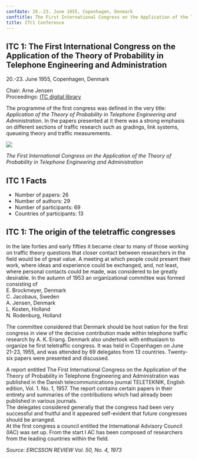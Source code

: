 ```yaml
---
confdate: 20.-23. June 1955, Copenhagen, Denmark
conftitle: The First International Congress on the Application of the Theory of Probability in Telephone Engineering and Administration
title: ITC1 Conference
---
```


## ITC 1: The First International Congress on the Application of the Theory of Probability in Telephone Engineering and Administration

20.-23. June 1955, Copenhagen, Denmark

Chair: Arne Jensen<br/>
Proceedings: [ITC digital library](../itc-library/itc1.html)

The programme of the first congress was defined in the very title: _Application of the Theory of Probability in Telephone Engineering and Administration_. In the papers presented at it there was a strong emphasis on different sections of traffic research such as gradings, link systems, queueing theory and traffic measurements.


![]({{site.baseurl}}/assets/Persistent/itc1-photo-itc1-400x214.png)

_The First International Congress on the Application of the Theory of Probability in Telephone Engineering and Administration_

## ITC 1 Facts

  * Number of papers: 26
  * Number of authors: 29
  * Number of participants: 69
  * Countries of participants: 13



## ITC 1: The origin of the teletraffic congresses

In the late forties and early fifties it became clear to many of those working on traffic theory questions that closer contact between researchers in the field would be of great value. A meeting at which people could present their work, where ideas and experience could be exchanged, and, not least, where personal contacts could be made, was considered to be greatly desirable. In the autumn of 1953 an organizational committee was formed consisting of<br/>
E. Brockmeyer, Denmark<br/>
C. Jacobaus, Sweden<br/>
A. Jensen, Denmark<br/>
L. Kosten, Holland<br/>
N. Rodenburg, Holland

The committee considered that Denmark should be host nation for the first congress in view of the decisive contribution made within telephone traffic research by A. K. Eriang. Denmark also undertook with enthusiasm to organize he first teletraffic congress. It was held in Copenhagen on June 21-23, 1955, and was attended by 69 delegates from 13 countries. Twenty-six papers were presented and discussed.

A report entitled The First International Congress on the Application of the Theory of Probability in Telephone Engineering and Administration was published in the Danish telecommunications journal TELETEKNIK, English edition, Vol. 1. No. 1, 1957. The report contains certain papers in their entirety and summaries of the contributions which had already been published in various journals.<br/>
The delegates considered generally that the congress had been very successful and fruitful and it appeared self-evident that future congresses should be arranged.<br/>
At the first congress a council entitled the International Advisory Council (IAC) was set up. From the start I AC has been composed of researchers from the leading countries within the field.


_Source: ERICSSON REVIEW Vol. 50, No. 4, 1973_
